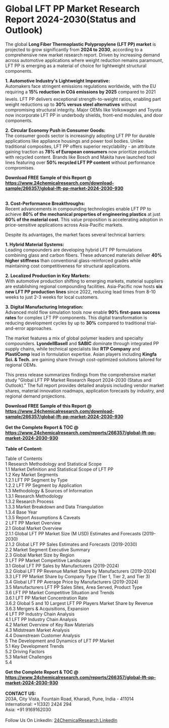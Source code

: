 <h1>Global LFT PP Market Research Report 2024-2030(Status and Outlook)</h1><p>The global <strong>Long Fiber Thermoplastic Polypropylene (LFT PP) market</strong> is projected to grow significantly from <strong>2024 to 2030</strong>, according to a comprehensive new market research report. Driven by increasing demand across automotive applications where weight reduction remains paramount, LFT PP is emerging as a material of choice for lightweight structural components.</p><p><strong>1. Automotive Industry's Lightweight Imperative:</strong><br>
Automakers face stringent emissions regulations worldwide, with the EU requiring a <strong>15% reduction in COâ emissions by 2025</strong> compared to 2021 levels. LFT PP delivers exceptional strength-to-weight ratios, enabling part weight reductions up to <strong>30% versus steel alternatives</strong> without compromising structural integrity. Major OEMs like Volkswagen and Toyota now incorporate LFT PP in underbody shields, front-end modules, and door components.</p><p><strong>2. Circular Economy Push in Consumer Goods:</strong><br>
The consumer goods sector is increasingly adopting LFT PP for durable applications like appliance housings and power tool bodies. Unlike traditional composites, LFT PP offers superior recyclability - an attribute gaining traction as <strong>78% of European consumers</strong> now prioritize products with recycled content. Brands like Bosch and Makita have launched tool lines featuring over <strong>50% recycled LFT PP content</strong> without performance compromises.</p><div><b>Download FREE Sample of this Report @ 
            <a href="https://www.24chemicalresearch.com/download-sample/266357/global-lft-pp-market-2024-2030-930">
            https://www.24chemicalresearch.com/download-sample/266357/global-lft-pp-market-2024-2030-930</a></b></div><br><p><strong>3. Cost-Performance Breakthroughs:</strong><br>
Recent advancements in compounding technologies enable LFT PP to achieve <strong>80% of the mechanical properties of engineering plastics</strong> at just <strong>60% of the material cost</strong>. This value proposition is accelerating adoption in price-sensitive applications across Asia-Pacific markets.</p><p>Despite its advantages, the market faces several technical barriers:</p><p><strong>1. Hybrid Material Systems:</strong><br>
Leading compounders are developing hybrid LFT PP formulations combining glass and carbon fibers. These advanced materials deliver <strong>40% higher stiffness</strong> than conventional glass-reinforced grades while maintaining cost competitiveness for structural applications.</p><p><strong>2. Localized Production in Key Markets:</strong><br>
With automotive production shifting to emerging markets, material suppliers are establishing regional compounding facilities. Asia-Pacific now hosts <strong>six new LFT PP production lines</strong> since 2022, reducing lead times from 8-10 weeks to just 2-3 weeks for local customers.</p><p><strong>3. Digital Manufacturing Integration:</strong><br>
Advanced mold flow simulation tools now enable <strong>90% first-pass success rates</strong> for complex LFT PP components. This digital transformation is reducing development cycles by up to <strong>30%</strong> compared to traditional trial-and-error approaches.</p><p>The market features a mix of global polymer leaders and specialty compounders. <strong>LyondellBasell</strong> and <strong>SABIC</strong> dominate through integrated PP supply chains, while technical specialists like <strong>RTP Company</strong> and <strong>PlastiComp</strong> lead in formulation expertise. Asian players including <strong>Kingfa Sci. &amp; Tech.</strong> are gaining share through cost-optimized solutions tailored for regional OEMs.</p><p>This press release summarizes findings from the comprehensive market study "Global LFT PP Market Research Report 2024-2030 (Status and Outlook)." The full report provides detailed analysis including vendor market shares, material innovation roadmaps, application forecasts by industry, and regional demand projections.</p><div><b>Download FREE Sample of this Report @ 
            <a href="https://www.24chemicalresearch.com/download-sample/266357/global-lft-pp-market-2024-2030-930">
            https://www.24chemicalresearch.com/download-sample/266357/global-lft-pp-market-2024-2030-930</a></b></div><br><div><b>Get the Complete Report & TOC @ 
            <a href="https://www.24chemicalresearch.com/reports/266357/global-lft-pp-market-2024-2030-930">
            https://www.24chemicalresearch.com/reports/266357/global-lft-pp-market-2024-2030-930</a></b></div><br>
            <b>Table of Content:</b><p>Table of Contents<br />
1 Research Methodology and Statistical Scope<br />
1.1 Market Definition and Statistical Scope of LFT PP<br />
1.2 Key Market Segments<br />
1.2.1 LFT PP Segment by Type<br />
1.2.2 LFT PP Segment by Application<br />
1.3 Methodology & Sources of Information<br />
1.3.1 Research Methodology<br />
1.3.2 Research Process<br />
1.3.3 Market Breakdown and Data Triangulation<br />
1.3.4 Base Year<br />
1.3.5 Report Assumptions & Caveats<br />
2 LFT PP Market Overview<br />
2.1 Global Market Overview<br />
2.1.1 Global LFT PP Market Size (M USD) Estimates and Forecasts (2019-2030)<br />
2.1.2 Global LFT PP Sales Estimates and Forecasts (2019-2030)<br />
2.2 Market Segment Executive Summary<br />
2.3 Global Market Size by Region<br />
3 LFT PP Market Competitive Landscape<br />
3.1 Global LFT PP Sales by Manufacturers (2019-2024)<br />
3.2 Global LFT PP Revenue Market Share by Manufacturers (2019-2024)<br />
3.3 LFT PP Market Share by Company Type (Tier 1, Tier 2, and Tier 3)<br />
3.4 Global LFT PP Average Price by Manufacturers (2019-2024)<br />
3.5 Manufacturers LFT PP Sales Sites, Area Served, Product Type<br />
3.6 LFT PP Market Competitive Situation and Trends<br />
3.6.1 LFT PP Market Concentration Rate<br />
3.6.2 Global 5 and 10 Largest LFT PP Players Market Share by Revenue<br />
3.6.3 Mergers & Acquisitions, Expansion<br />
4 LFT PP Industry Chain Analysis<br />
4.1 LFT PP Industry Chain Analysis<br />
4.2 Market Overview of Key Raw Materials<br />
4.3 Midstream Market Analysis<br />
4.4 Downstream Customer Analysis<br />
5 The Development and Dynamics of LFT PP Market <br />
5.1 Key Development Trends<br />
5.2 Driving Factors<br />
5.3 Market Challenges<br />
5.4 </p><div><b>Get the Complete Report & TOC @ 
            <a href="https://www.24chemicalresearch.com/reports/266357/global-lft-pp-market-2024-2030-930">
            https://www.24chemicalresearch.com/reports/266357/global-lft-pp-market-2024-2030-930</a></b></div><br><b>CONTACT US:</b><br>
            203A, City Vista, Fountain Road, Kharadi, Pune, India - 411014<br>
            International: +1(332) 2424 294<br>
            Asia: +91 9169162030 <br><br>
            Follow Us On LinkedIn: <a href="https://www.linkedin.com/company/24chemicalresearch/">24ChemicalResearch LinkedIn</a>